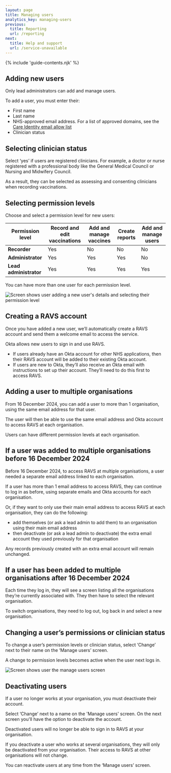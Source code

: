```yaml
---
layout: page
title: Managing users
analytics_key: managing-users
previous:
  title: Reporting
  url: /reporting
next:
  title: Help and support
  url: /service-unavailable
---
```


{% include 'guide-contents.njk' %}

## Adding new users

Only lead administrators can add and manage users.

To add a user, you must enter their:

* First name
* Last name
* NHS-approved email address. For a list of approved domains, see the [Care Identity email allow list](https://digital.nhs.uk/services/care-identity-service/applications-and-services/apply-for-care-id/care-identity-email-domain-allow-list)
* Clinician status

## Selecting clinician status

Select ‘yes’ if users are registered clinicians. For example, a doctor or nurse registered with a professional body like the General Medical Council or Nursing and Midwifery Council. 

As a result, they can be selected as assessing and consenting clinicians when recording vaccinations.

## Selecting permission levels

Choose and select a permission level for new users:

| **Permission level**       | **Record and edit vaccinations** | **Add and manage vaccines** | **Create reports** | **Add and manage users** |
|----------------------------|---------------------------|----------------------|-----------------|---|
| **Recorder**               | Yes                       | No                 | No             | No |
| **Administrator**          | Yes                       | Yes                  | Yes              | No |
| **Lead administrator**     | Yes                       | Yes                  | Yes              | Yes |

You can have more than one user for each permission level.

![Screen shows user adding a new user's details and selecting their permission level](/images/manage-users-add.png)

## Creating a RAVS account

Once you have added a new user, we’ll automatically create a RAVS account and send them a welcome email to access the service.

Okta allows new users to sign in and use RAVS.

* If users already have an Okta account for other NHS applications, then their RAVS account will be added to their existing Okta account.
* If users are new to Okta, they’ll also receive an Okta email with instructions to set up their account. They’ll need to do this first to access RAVS.

## Adding a user to multiple organisations 

From 16 December 2024, you can add a user to more than 1 organisation, using the same email address for that user. 

The user will then be able to use the same email address and Okta account to access RAVS at each organisation. 

Users can have different permission levels at each organisation.

## If a user was added to multiple organisations before 16 December 2024

Before 16 December 2024, to access RAVS at multiple organisations, a user needed a separate email address linked to each organisation.

If a user has more than 1 email address to access RAVS, they can continue to log in as before, using separate emails and Okta accounts for each organisation.

Or, if they want to only use their main email address to access RAVS at each organisation, they can do the following:

* add themselves (or ask a lead admin to add them) to an organisation using their main email address
* then deactivate (or ask a lead admin to deactivate) the extra email account they used previously for that organisation

Any records previously created with an extra email account will remain unchanged. 

## If a user has been added to multiple organisations after 16 December 2024

Each time they log in, they will see a screen listing all the organisations they’re currently associated with. They then have to select the relevant organisation.

To switch organisations, they need to log out, log back in and select a new organisation.

## Changing a user’s permissions or clinician status

To change a user’s permission levels or clinician status, select ‘Change’ next to their name on the ‘Manage users’ screen.

A change to permission levels becomes active when the user next logs in.

![Screen shows user the manage users screen](/images/manage-users-home.png)

## Deactivating users

If a user no longer works at your organisation, you must deactivate their account.

Select ‘Change’ next to a name on the 'Manage users' screen. On the next screen you'll have the option to deactivate the account.

Deactivated users will no longer be able to sign in to RAVS at your organisation.

If you deactivate a user who works at several organisations, they will only be deactivated from your organisation. Their access to RAVS at other organisations will not change. 

You can reactivate users at any time from the ‘Manage users’ screen.
